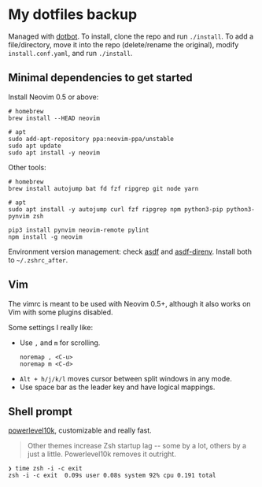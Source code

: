 # My dotfiles backup

Managed with [dotbot](https://github.com/anishathalye/dotbot). To install,
clone the repo and run `./install`. To add a file/directory, move it into the
repo (delete/rename the original), modify `install.conf.yaml`, and run
`./install`.

## Minimal dependencies to get started

Install Neovim 0.5 or above:
```
# homebrew
brew install --HEAD neovim

# apt
sudo add-apt-repository ppa:neovim-ppa/unstable
sudo apt update
sudo apt install -y neovim
```

Other tools:
```
# homebrew
brew install autojump bat fd fzf ripgrep git node yarn

# apt
sudo apt install -y autojump curl fzf ripgrep npm python3-pip python3-pynvim zsh

pip3 install pynvim neovim-remote pylint
npm install -g neovim
```

Environment version management: check [asdf](https://asdf-vm.com) and
[asdf-direnv](https://github.com/asdf-community/asdf-direnv). Install both to
`~/.zshrc_after`.

## Vim

The vimrc is meant to be used with Neovim 0.5+, although it also works on
Vim with some plugins disabled.

Some settings I really like:

- Use `,` and `m` for scrolling.
    ```
    noremap , <C-u>
    noremap m <C-d>
    ```
- `Alt + h/j/k/l` moves cursor between split windows in any mode.
- Use space bar as the leader key and have logical mappings.

## Shell prompt

[powerlevel10k](https://github.com/romkatv/powerlevel10k), customizable and
really fast.

> Other themes increase Zsh startup lag -- some by a lot, others by a just a
> little. Powerlevel10k removes it outright.
```
❯ time zsh -i -c exit
zsh -i -c exit  0.09s user 0.08s system 92% cpu 0.191 total
```
